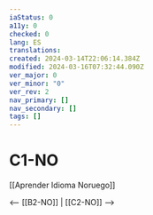 ```yaml
---
iaStatus: 0
a11y: 0
checked: 0
lang: ES
translations: 
created: 2024-03-14T22:06:14.384Z
modified: 2024-03-16T07:32:44.090Z
ver_major: 0
ver_minor: "0"
ver_rev: 2
nav_primary: []
nav_secondary: []
tags: []
---
```

# C1-NO

[[Aprender Idioma Noruego]]

<-- [[B2-NO]] | [[C2-NO]] -->